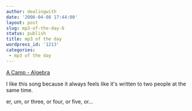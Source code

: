 ```yaml
---
author: dealingwith
date: '2006-04-08 17:44:00'
layout: post
slug: mp3-of-the-day-6
status: publish
title: mp3 of the day
wordpress_id: '1213'
categories:
 - mp3 of the day
---
```


[A Camp - Algebra][1]

I like this song because it always feels like it's written to two people at
the same time.

er, um, or three, or four, or five, or...

   [1]: http://iaspiretonothing.com/daniel/blog/files/2006/04/A%20Camp%20-%20Live%20-%20Sweden%20-%2005%20Algebra.mp3

